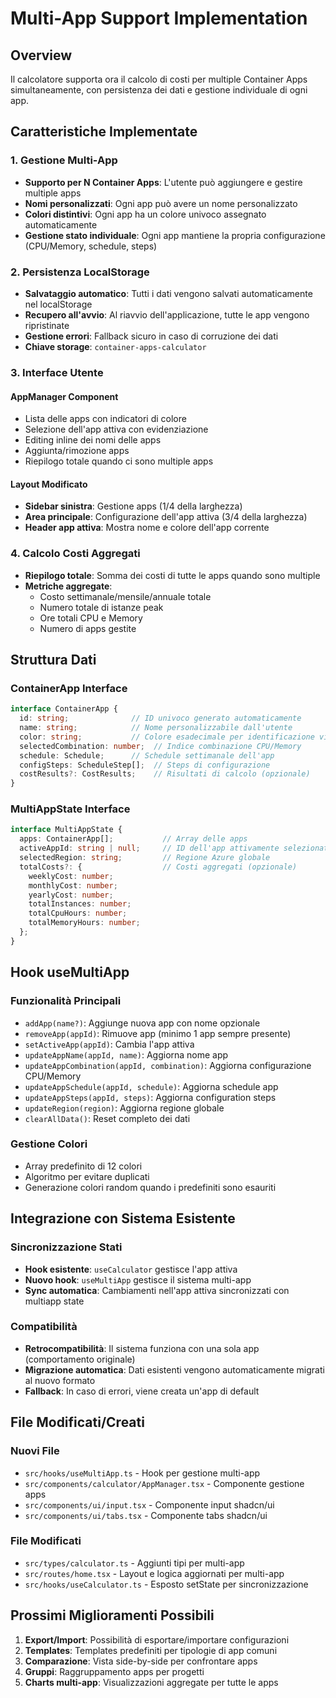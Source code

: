 # Multi-App Support Implementation

## Overview
Il calcolatore supporta ora il calcolo di costi per multiple Container Apps simultaneamente, con persistenza dei dati e gestione individuale di ogni app.

## Caratteristiche Implementate

### 1. Gestione Multi-App
- **Supporto per N Container Apps**: L'utente può aggiungere e gestire multiple apps
- **Nomi personalizzati**: Ogni app può avere un nome personalizzato
- **Colori distintivi**: Ogni app ha un colore univoco assegnato automaticamente
- **Gestione stato individuale**: Ogni app mantiene la propria configurazione (CPU/Memory, schedule, steps)

### 2. Persistenza LocalStorage
- **Salvataggio automatico**: Tutti i dati vengono salvati automaticamente nel localStorage
- **Recupero all'avvio**: Al riavvio dell'applicazione, tutte le app vengono ripristinate
- **Gestione errori**: Fallback sicuro in caso di corruzione dei dati
- **Chiave storage**: `container-apps-calculator`

### 3. Interface Utente

#### AppManager Component
- Lista delle apps con indicatori di colore
- Selezione dell'app attiva con evidenziazione
- Editing inline dei nomi delle apps
- Aggiunta/rimozione apps
- Riepilogo totale quando ci sono multiple apps

#### Layout Modificato
- **Sidebar sinistra**: Gestione apps (1/4 della larghezza)
- **Area principale**: Configurazione dell'app attiva (3/4 della larghezza)
- **Header app attiva**: Mostra nome e colore dell'app corrente

### 4. Calcolo Costi Aggregati
- **Riepilogo totale**: Somma dei costi di tutte le apps quando sono multiple
- **Metriche aggregate**:
  - Costo settimanale/mensile/annuale totale
  - Numero totale di istanze peak
  - Ore totali CPU e Memory
  - Numero di apps gestite

## Struttura Dati

### ContainerApp Interface
```typescript
interface ContainerApp {
  id: string;              // ID univoco generato automaticamente
  name: string;            // Nome personalizzabile dall'utente
  color: string;           // Colore esadecimale per identificazione visiva
  selectedCombination: number;  // Indice combinazione CPU/Memory
  schedule: Schedule;      // Schedule settimanale dell'app
  configSteps: ScheduleStep[];  // Steps di configurazione
  costResults?: CostResults;    // Risultati di calcolo (opzionale)
}
```

### MultiAppState Interface
```typescript
interface MultiAppState {
  apps: ContainerApp[];           // Array delle apps
  activeAppId: string | null;     // ID dell'app attivamente selezionata
  selectedRegion: string;         // Regione Azure globale
  totalCosts?: {                  // Costi aggregati (opzionale)
    weeklyCost: number;
    monthlyCost: number;
    yearlyCost: number;
    totalInstances: number;
    totalCpuHours: number;
    totalMemoryHours: number;
  };
}
```

## Hook useMultiApp

### Funzionalità Principali
- `addApp(name?)`: Aggiunge nuova app con nome opzionale
- `removeApp(appId)`: Rimuove app (minimo 1 app sempre presente)
- `setActiveApp(appId)`: Cambia l'app attiva
- `updateAppName(appId, name)`: Aggiorna nome app
- `updateAppCombination(appId, combination)`: Aggiorna configurazione CPU/Memory
- `updateAppSchedule(appId, schedule)`: Aggiorna schedule app
- `updateAppSteps(appId, steps)`: Aggiorna configuration steps
- `updateRegion(region)`: Aggiorna regione globale
- `clearAllData()`: Reset completo dei dati

### Gestione Colori
- Array predefinito di 12 colori
- Algoritmo per evitare duplicati
- Generazione colori random quando i predefiniti sono esauriti

## Integrazione con Sistema Esistente

### Sincronizzazione Stati
- **Hook esistente**: `useCalculator` gestisce l'app attiva
- **Nuovo hook**: `useMultiApp` gestisce il sistema multi-app
- **Sync automatica**: Cambiamenti nell'app attiva sincronizzati con multiapp state

### Compatibilità
- **Retrocompatibilità**: Il sistema funziona con una sola app (comportamento originale)
- **Migrazione automatica**: Dati esistenti vengono automaticamente migrati al nuovo formato
- **Fallback**: In caso di errori, viene creata un'app di default

## File Modificati/Creati

### Nuovi File
- `src/hooks/useMultiApp.ts` - Hook per gestione multi-app
- `src/components/calculator/AppManager.tsx` - Componente gestione apps
- `src/components/ui/input.tsx` - Componente input shadcn/ui
- `src/components/ui/tabs.tsx` - Componente tabs shadcn/ui

### File Modificati
- `src/types/calculator.ts` - Aggiunti tipi per multi-app
- `src/routes/home.tsx` - Layout e logica aggiornati per multi-app
- `src/hooks/useCalculator.ts` - Esposto setState per sincronizzazione

## Prossimi Miglioramenti Possibili
1. **Export/Import**: Possibilità di esportare/importare configurazioni
2. **Templates**: Templates predefiniti per tipologie di app comuni
3. **Comparazione**: Vista side-by-side per confrontare apps
4. **Gruppi**: Raggruppamento apps per progetti
5. **Charts multi-app**: Visualizzazioni aggregate per tutte le apps
